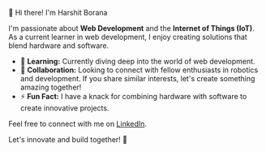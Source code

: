 👋 Hi there! I'm Harshit Borana

I'm passionate about **Web Development** and the **Internet of Things (IoT)**. As a current learner in web development, I enjoy creating solutions that blend hardware and software.

- 🌱 **Learning:** Currently diving deep into the world of web development.
- 💞️ **Collaboration:** Looking to connect with fellow enthusiasts in robotics and development. If you share similar interests, let's create something amazing together!
- ⚡ **Fun Fact:** I have a knack for combining hardware with software to create innovative projects.

Feel free to connect with me on [LinkedIn](https://www.linkedin.com/in/harshit-borana-%F0%9F%87%AE%F0%9F%87%B3-3a685a257/).

Let's innovate and build together! 🚀


